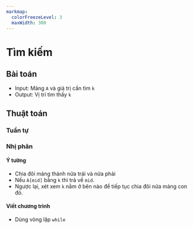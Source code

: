 ```yaml
---
markmap:
  colorFreezeLevel: 3
  maxWidth: 300
---
```


# Tìm kiếm

## Bài toán

- Input: Mảng `A` và giá trị cần tìm `k`
- Output: Vị trí tìm thấy `k`

## Thuật toán

### Tuần tự

### Nhị phân

#### Ý tưởng

- Chia đôi mảng thành nửa trái và nửa phải
- Nếu `A[mid]` bằng `k` thì trả về `mid`.
- Ngược lại, xét xem `k` nằm ở bên nào để tiếp tục chia đôi nửa mảng con đó.

#### Viết chương trình

- Dùng vòng lặp `while`